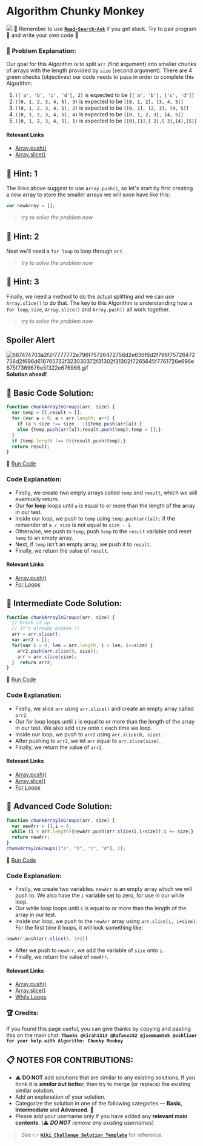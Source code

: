 # Algorithm Chunky Monkey
![](https://i.imgur.com/RdrnNvA.png)
:triangular_flag_on_post: Remember to use [**`Read-Search-Ask`**](FreeCodeCamp-Get-Help) if you get stuck. Try to pair program :busts_in_silhouette: and write your own code :pencil:
### :checkered_flag: Problem Explanation:
Our goal for this Algorithm is to split `arr` (first argument) into smaller chunks of arrays with the length provided by `size` (second argument). There are 4 green checks (objectives) our code needs to pass in order to complete this Algorithm:
1. `(['a', 'b', 'c', 'd'], 2)` is expected to be `[['a', 'b'], ['c', 'd']]`
2. `([0, 1, 2, 3, 4, 5], 3)` is expected to be `[[0, 1, 2], [3, 4, 5]]`
3. `([0, 1, 2, 3, 4, 5], 2)` is expected to be `[[0, 1], [2, 3], [4, 5]]`
4. `([0, 1, 2, 3, 4, 5], 4)` is expected to be `[[0, 1, 2, 3], [4, 5]]`
5. `([0, 1, 2, 3, 4, 5], 1)` is expected to be `[[0],[1],[ 2],[ 3],[4],[5]]`
#### Relevant Links
- [Array.push()](https://developer.mozilla.org/en-US/docs/Web/JavaScript/Reference/Global_Objects/Array/push)
- [Array.slice()](https://developer.mozilla.org/en-US/docs/Web/JavaScript/Reference/Global_Objects/Array/slice)
## :speech_balloon: Hint: 1
The links above suggest to use `Array.push()`, so let's start by first creating a new array to store the smaller arrays we will soon have like this:
```javascript
var newArray = [];
```
> _try to solve the problem now_
## :speech_balloon: Hint: 2
Next we'll need a `for loop` to loop through `arr`.
> _try to solve the problem now_
## :speech_balloon: Hint: 3
Finally, we need a method to do the actual splitting and we can use `Array.slice()` to do that. The key to this Algorithm is understanding how a `for loop`, `size`, `Array.slice()` and `Array.push()` all work together.
> _try to solve the problem now_
## Spoiler Alert
![687474703a2f2f7777772e796f75726472756d2e636f6d2f796f75726472756d2f696d616765732f323030372f31302f31302f7265645f7761726e696e675f7369676e5f322e676966.gif](https://files.gitter.im/FreeCodeCamp/Wiki/nlOm/thumb/687474703a2f2f7777772e796f75726472756d2e636f6d2f796f75726472756d2f696d616765732f323030372f31302f31302f7265645f7761726e696e675f7369676e5f322e676966.gif)
**Solution ahead!**
## :beginner: Basic Code Solution:
```javascript
function chunkArrayInGroups(arr, size) {
  var temp = [],result = [];
  for (var a = 0; a < arr.length; a++) {
    if (a % size !== size - 1){temp.push(arr[a]);}
    else {temp.push(arr[a]);result.push(temp);temp = [];}
  }
  if (temp.length !== 0){result.push(temp);}
  return result;
}
```
:rocket: [Run Code](https://repl.it/CLjU/24)
### Code Explanation:
- Firstly, we create two empty arrays called `temp` and `result`, which we will eventually return.
- Our **for loop** loops until `a` is equal to or more than the length of the array in our test.
- Inside our loop, we push to `temp` using `temp.push(arr[a]);` if the remainder of `a / size` is not equal to `size - 1`.
- Otherwise, we push to `temp`, push `temp` to the `result` variable and reset `temp` to an empty array.
- Next, if `temp` isn't an empty array, we push it to `result`.
- Finally, we return the value of `result`.

#### Relevant Links

- [Array.push()](https://developer.mozilla.org/en-US/docs/Web/JavaScript/Reference/Global_Objects/Array/push)
- [For Loops](https://developer.mozilla.org/en-US/docs/Web/JavaScript/Reference/Statements/for)

## :sunflower: Intermediate Code Solution:

```javascript
function chunkArrayInGroups(arr, size) {
  // Break it up
  // It's already broken :(
  arr = arr.slice();
  var arr2 = [];
  for(var i = 0, len = arr.length; i < len; i+=size) {
    arr2.push(arr.slice(0, size));
    arr = arr.slice(size);
  }  return arr2;
}
```
:rocket: [Run Code](https://repl.it/CLjU/25)
### Code Explanation:
- Firstly, we slice `arr` using `arr.slice()` and create an empty array called `arr2`.
- Our for loop loops until `i` is equal to or more than the length of the array in our test. We also add `size` onto `i` each time we loop.
- Inside our loop, we push to `arr2` using `arr.slice(0, size)`.
- After pushing to `arr2`, we let `arr` equal to `arr.slice(size)`.
- Finally, we return the value of `arr2`.

#### Relevant Links

- [Array.push()](https://developer.mozilla.org/en-US/docs/Web/JavaScript/Reference/Global_Objects/Array/push)
- [Array.slice()](https://developer.mozilla.org/en-US/docs/Web/JavaScript/Reference/Global_Objects/Array/slice)
- [For Loops](https://developer.mozilla.org/en-US/docs/Web/JavaScript/Reference/Statements/for)
## :rotating_light: Advanced Code Solution:
```javascript
function chunkArrayInGroups(arr, size) {
  var newArr = [],i = 0;
  while (i < arr.length){newArr.push(arr.slice(i,i+size));i += size;}
  return newArr;
}
chunkArrayInGroups(["a", "b", "c", "d"], 2);
```
:rocket: [Run Code](https://repl.it/CLjU/26)
### Code Explanation:
- Firstly, we create two variables. `newArr` is an empty array which we will push to. We also have the `i` variable set to zero, for use in our while loop.
- Our while loop loops until `i` is equal to or more than the length of the array in our test.
- Inside our loop, we push to the `newArr` array using `arr.slice(i, i+size)`. For the first time it loops, it will look something like:
```javascript
newArr.push(arr.slice(1, 1+2))
```
- After we push to `newArr`, we add the variable of `size` onto `i`.
- Finally, we return the value of `newArr`.
#### Relevant Links
- [Array.push()](https://developer.mozilla.org/en-US/docs/Web/JavaScript/Reference/Global_Objects/Array/push)
- [Array.slice()](https://developer.mozilla.org/en-US/docs/Web/JavaScript/Reference/Global_Objects/Array/slice)
- [While Loops](https://developer.mozilla.org/en/docs/Web/JavaScript/Reference/Statements/while)
### :trophy: Credits:
If you found this page useful, you can give thanks by copying and pasting this on the main chat:
**`Thanks @kirah1314 @Rafase282 @jsommamtek @oshliaer for your help with Algorithm: Chunky Monkey`**
## :clipboard: NOTES FOR CONTRIBUTIONS:
- :warning: **DO NOT** add solutions that are similar to any existing solutions. If you think it is **_similar but better_**, then try to merge (or replace) the existing similar solution.
- Add an explanation of your solution.
- Categorize the solution in one of the following categories &mdash; **Basic**, **Intermediate** and **Advanced**. :traffic_light:
- Please add your username only if you have added any **relevant main contents**. (:warning: **_DO NOT_** _remove any existing usernames_)
> See :point_right: [**`Wiki Challenge Solution Template`**](Wiki-Template-Challenge-Solution) for reference.
